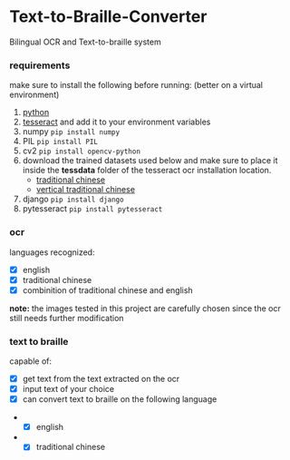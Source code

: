 # Text-to-Braille-Converter
Bilingual OCR and Text-to-braille system

### requirements
make sure to install the following before running: (better on a virtual environment)
1. [python](https://www.python.org/downloads/windows/)
2. [tesseract](https://github.com/UB-Mannheim/tesseract/wiki) and add it to your environment variables
3. numpy ```pip install numpy```
4. PIL ```pip install PIL```
5. cv2 ```pip install opencv-python```
6. download the trained datasets used below and make sure to place it inside the **tessdata** folder of the tesseract ocr installation location.
    - [traditional chinese](https://github.com/tesseract-ocr/tessdata/blob/main/chi_tra.traineddata)
    - [vertical traditional chinese](https://github.com/tesseract-ocr/tessdata/blob/main/chi_tra_vert.traineddata)
7. django ```pip install django```
7. pytesseract ```pip install pytesseract```

### ocr
languages recognized:
- [x] english
- [x] traditional chinese 
- [x] combinition of traditional chinese and english

**note:** the images tested in this project are carefully chosen since the ocr still needs further modification

### text to braille
capable of:
- [x] get text from the text extracted on the ocr
- [x] input text of your choice
- [x] can convert text to braille on the following language
- - [x] english
- - [x] traditional chinese